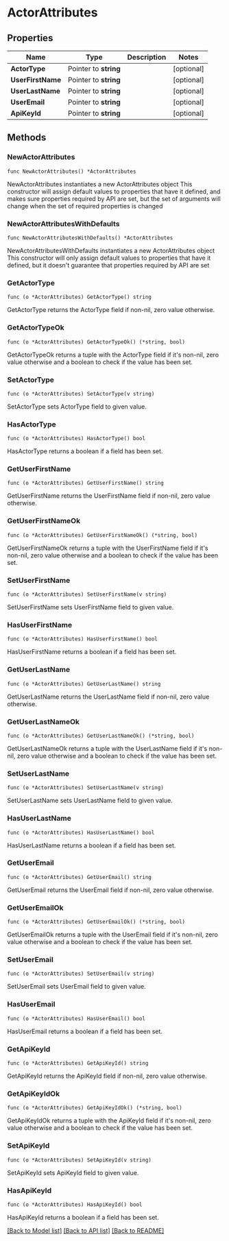 # ActorAttributes

## Properties

Name | Type | Description | Notes
------------ | ------------- | ------------- | -------------
**ActorType** | Pointer to **string** |  | [optional] 
**UserFirstName** | Pointer to **string** |  | [optional] 
**UserLastName** | Pointer to **string** |  | [optional] 
**UserEmail** | Pointer to **string** |  | [optional] 
**ApiKeyId** | Pointer to **string** |  | [optional] 

## Methods

### NewActorAttributes

`func NewActorAttributes() *ActorAttributes`

NewActorAttributes instantiates a new ActorAttributes object
This constructor will assign default values to properties that have it defined,
and makes sure properties required by API are set, but the set of arguments
will change when the set of required properties is changed

### NewActorAttributesWithDefaults

`func NewActorAttributesWithDefaults() *ActorAttributes`

NewActorAttributesWithDefaults instantiates a new ActorAttributes object
This constructor will only assign default values to properties that have it defined,
but it doesn't guarantee that properties required by API are set

### GetActorType

`func (o *ActorAttributes) GetActorType() string`

GetActorType returns the ActorType field if non-nil, zero value otherwise.

### GetActorTypeOk

`func (o *ActorAttributes) GetActorTypeOk() (*string, bool)`

GetActorTypeOk returns a tuple with the ActorType field if it's non-nil, zero value otherwise
and a boolean to check if the value has been set.

### SetActorType

`func (o *ActorAttributes) SetActorType(v string)`

SetActorType sets ActorType field to given value.

### HasActorType

`func (o *ActorAttributes) HasActorType() bool`

HasActorType returns a boolean if a field has been set.

### GetUserFirstName

`func (o *ActorAttributes) GetUserFirstName() string`

GetUserFirstName returns the UserFirstName field if non-nil, zero value otherwise.

### GetUserFirstNameOk

`func (o *ActorAttributes) GetUserFirstNameOk() (*string, bool)`

GetUserFirstNameOk returns a tuple with the UserFirstName field if it's non-nil, zero value otherwise
and a boolean to check if the value has been set.

### SetUserFirstName

`func (o *ActorAttributes) SetUserFirstName(v string)`

SetUserFirstName sets UserFirstName field to given value.

### HasUserFirstName

`func (o *ActorAttributes) HasUserFirstName() bool`

HasUserFirstName returns a boolean if a field has been set.

### GetUserLastName

`func (o *ActorAttributes) GetUserLastName() string`

GetUserLastName returns the UserLastName field if non-nil, zero value otherwise.

### GetUserLastNameOk

`func (o *ActorAttributes) GetUserLastNameOk() (*string, bool)`

GetUserLastNameOk returns a tuple with the UserLastName field if it's non-nil, zero value otherwise
and a boolean to check if the value has been set.

### SetUserLastName

`func (o *ActorAttributes) SetUserLastName(v string)`

SetUserLastName sets UserLastName field to given value.

### HasUserLastName

`func (o *ActorAttributes) HasUserLastName() bool`

HasUserLastName returns a boolean if a field has been set.

### GetUserEmail

`func (o *ActorAttributes) GetUserEmail() string`

GetUserEmail returns the UserEmail field if non-nil, zero value otherwise.

### GetUserEmailOk

`func (o *ActorAttributes) GetUserEmailOk() (*string, bool)`

GetUserEmailOk returns a tuple with the UserEmail field if it's non-nil, zero value otherwise
and a boolean to check if the value has been set.

### SetUserEmail

`func (o *ActorAttributes) SetUserEmail(v string)`

SetUserEmail sets UserEmail field to given value.

### HasUserEmail

`func (o *ActorAttributes) HasUserEmail() bool`

HasUserEmail returns a boolean if a field has been set.

### GetApiKeyId

`func (o *ActorAttributes) GetApiKeyId() string`

GetApiKeyId returns the ApiKeyId field if non-nil, zero value otherwise.

### GetApiKeyIdOk

`func (o *ActorAttributes) GetApiKeyIdOk() (*string, bool)`

GetApiKeyIdOk returns a tuple with the ApiKeyId field if it's non-nil, zero value otherwise
and a boolean to check if the value has been set.

### SetApiKeyId

`func (o *ActorAttributes) SetApiKeyId(v string)`

SetApiKeyId sets ApiKeyId field to given value.

### HasApiKeyId

`func (o *ActorAttributes) HasApiKeyId() bool`

HasApiKeyId returns a boolean if a field has been set.


[[Back to Model list]](../README.md#documentation-for-models) [[Back to API list]](../README.md#documentation-for-api-endpoints) [[Back to README]](../README.md)


